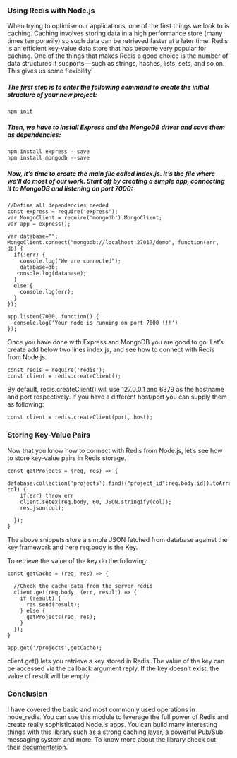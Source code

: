 ### Using Redis with Node.js
When trying to optimise our applications, one of the first things we look to is caching. Caching involves storing data in a high performance store (many times temporarily) so such data can be retrieved faster at a later time. Redis is an efficient key-value data store that has become very popular for caching. One of the things that makes Redis a good choice is the number of data structures it supports — such as strings, hashes, lists, sets, and so on. This gives us some flexibility!

##### The first step is to enter the following command to create the initial structure of your new project:
```
npm init
```
##### Then, we have to install Express and the MongoDB driver and save them as dependencies:
```
npm install express --save
npm install mongodb --save
```
##### Now, it’s time to create the main file called index.js. It’s the file where we’ll do most of our work. Start off by creating a simple app, connecting it to MongoDB and listening on port 7000:

```
//Define all dependencies needed
const express = require('express');
var MongoClient = require('mongodb').MongoClient;
var app = express();

var database="";
MongoClient.connect("mongodb://localhost:27017/demo", function(err, db) {
  if(!err) {
    console.log("We are connected");
    database=db;
   console.log(database);
  }
  else {
    console.log(err);
  }
});

app.listen(7000, function() {
  console.log('Your node is running on port 7000 !!!')
});

```

Once you have done with Express and MongoDB you are good to go. Let’s create add below two lines index.js, and see how to connect with Redis from Node.js.
```
const redis = require('redis');
const client = redis.createClient();
```
By default, redis.createClient() will use 127.0.0.1 and 6379 as the hostname and port respectively. If you have a different host/port you can supply them as following:

```
const client = redis.createClient(port, host);
```
### Storing Key-Value Pairs

Now that you know how to connect with Redis from Node.js, let’s see how to store key-value pairs in Redis storage.

```
const getProjects = (req, res) => {
  database.collection('projects').find({"project_id":req.body.id}).toArray(function(err, col) {
    if(err) throw err
    client.setex(req.body, 60, JSON.stringify(col));
    res.json(col);
  
  });
}
```

The above snippets store a simple JSON fetched from database against the key framework and here req.body is the Key.

To retrieve the value of the key do the following:
```
const getCache = (req, res) => {
  
  //Check the cache data from the server redis
  client.get(req.body, (err, result) => {
    if (result) {
      res.send(result);
    } else {
      getProjects(req, res);
    }
  });
}

app.get('/projects',getCache);
```
client.get() lets you retrieve a key stored in Redis. The value of the key can be accessed via the callback argument reply. If the key doesn’t exist, the value of result will be empty.

### Conclusion
I have covered the basic and most commonly used operations in node_redis. You can use this module to leverage the full power of Redis and create really sophisticated Node.js apps. You can build many interesting things with this library such as a strong caching layer, a powerful Pub/Sub messaging system and more.  To know more about the library check out their [documentation](https://www.npmjs.com/package/redis).



